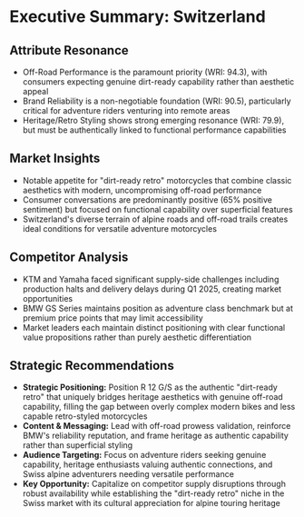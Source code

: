# Executive Summary: Switzerland

## Attribute Resonance
- Off-Road Performance is the paramount priority (WRI: 94.3), with consumers expecting genuine dirt-ready capability rather than aesthetic appeal
- Brand Reliability is a non-negotiable foundation (WRI: 90.5), particularly critical for adventure riders venturing into remote areas
- Heritage/Retro Styling shows strong emerging resonance (WRI: 79.9), but must be authentically linked to functional performance capabilities

## Market Insights
- Notable appetite for "dirt-ready retro" motorcycles that combine classic aesthetics with modern, uncompromising off-road performance
- Consumer conversations are predominantly positive (65% positive sentiment) but focused on functional capability over superficial features
- Switzerland's diverse terrain of alpine roads and off-road trails creates ideal conditions for versatile adventure motorcycles

## Competitor Analysis
- KTM and Yamaha faced significant supply-side challenges including production halts and delivery delays during Q1 2025, creating market opportunities
- BMW GS Series maintains position as adventure class benchmark but at premium price points that may limit accessibility
- Market leaders each maintain distinct positioning with clear functional value propositions rather than purely aesthetic differentiation

## Strategic Recommendations
- **Strategic Positioning:** Position R 12 G/S as the authentic "dirt-ready retro" that uniquely bridges heritage aesthetics with genuine off-road capability, filling the gap between overly complex modern bikes and less capable retro-styled motorcycles
- **Content & Messaging:** Lead with off-road prowess validation, reinforce BMW's reliability reputation, and frame heritage as authentic capability rather than superficial styling
- **Audience Targeting:** Focus on adventure riders seeking genuine capability, heritage enthusiasts valuing authentic connections, and Swiss alpine adventurers needing versatile performance
- **Key Opportunity:** Capitalize on competitor supply disruptions through robust availability while establishing the "dirt-ready retro" niche in the Swiss market with its cultural appreciation for alpine touring heritage